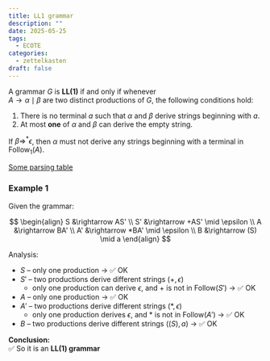 ```yaml
---
title: LL1 grammar
description: ""
date: 2025-05-25
tags:
  - ECOTE
categories:
  - zettelkasten
draft: false
---
```


A grammar $G$ is **LL(1)** if and only if whenever  
$A \rightarrow \alpha \mid \beta$ are two distinct productions of $G$, the following conditions hold:

1. There is no terminal $a$ such that $\alpha$ and $\beta$ derive strings beginning with $a$.
2. At most **one** of $\alpha$ and $\beta$ can derive the empty string.

If $\beta \Rightarrow^* \epsilon$, then $\alpha$ must not derive any strings beginning with a terminal in $\text{Follow}_1(A)$.

[Some parsing table](Some%20parsing%20table.md)

### Example 1

Given the grammar:

$$
\begin{align}
S &\rightarrow AS' \\
S' &\rightarrow +AS' \mid \epsilon \\
A &\rightarrow BA' \\
A' &\rightarrow *BA' \mid \epsilon \\
B &\rightarrow (S) \mid a
\end{align}
$$

Analysis:
- $S$ – only one production → ✅ OK
- $S'$ – two productions derive different strings ($+, \epsilon$)  
  - only one production can derive $\epsilon$, and $+$ is not in Follow($S'$) → ✅ OK
- $A$ – only one production → ✅ OK
- $A'$ – two productions derive different strings ($*, \epsilon$)  
  - only one production derives $\epsilon$, and $*$ is not in Follow($A'$) → ✅ OK
- $B$ – two productions derive different strings ($(S), a$) → ✅ OK

**Conclusion:**  
✅ So it is an **LL(1) grammar**

